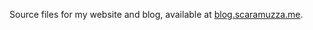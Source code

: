 Source files for my website and blog, available at [blog.scaramuzza.me](https://blog.scaramuzza.me).
